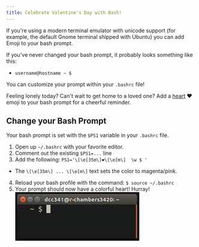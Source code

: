 ```yaml
---
title: Celebrate Valentine's Day with Bash!
---
```


If you're using a modern terminal emulator with unicode support
(for example, the default Gnome terminal shipped with Ubuntu)
you can add Emoji to your bash prompt.

If you've never changed your bash prompt, it probably looks something like this:
* `username@hostname ~ $`

You can customize your prompt within your `.bashrc` file!

Feeling lonely today? Can't wait to get home to a loved one? Add a [heart](https://emojipedia.org/heavy-black-heart/)
:heart: emoji to your bash prompt for a cheerful reminder.

## Change your Bash Prompt

Your bash prompt is set with the `$PS1` variable in your `.bashrc` file.

1. Open up `~/.bashrc` with your favorite editor.
2. Comment out the existing `$PS1=...` line
3. Add the following: `PS1='\[\e[35m\]❤\[\e[m\]  \w $ '`
  - The `\[\e[35m\] ... \[\e[m\]` text sets the color to magenta/pink.
4. Reload your bash profile with the command: `$ source ~/.bashrc`
5. Your prompt should now have a colorful heart! Hurray!
![](/assets/images/bash-heart.png)
